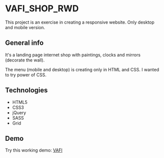 # VAFI_SHOP_RWD

This project is an exercise in creating a responsive website. Only
desktop and mobile version. 

## General info

It's a landing page internet shop with paintings, clocks and mirrors (decorate the wall).

The menu (mobile and desktop) is creating only in HTML and CSS. 
I wanted to try power of CSS.

## Technologies

* HTML5
* CSS3
* jQuery
* SASS
* Grid

## Demo

Try this working demo: [VAFI](https://rso21.github.io/VAFI_RWD/)

